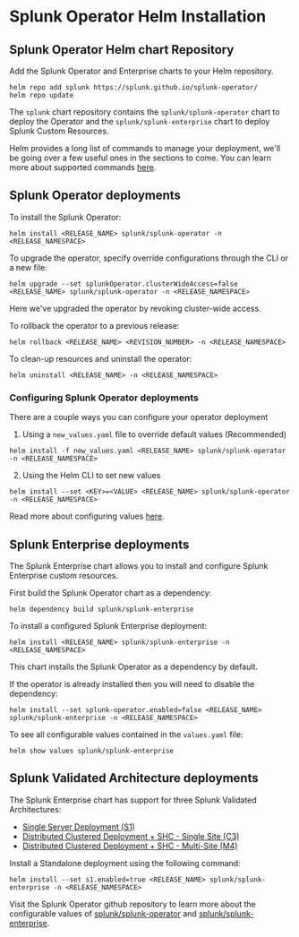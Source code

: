 # Splunk Operator Helm Installation

## Splunk Operator Helm chart Repository

Add the Splunk Operator and Enterprise charts to your Helm repository.

```
helm repo add splunk https://splunk.github.io/splunk-operator/
helm repo update
```

The ```splunk``` chart repository contains the ```splunk/splunk-operator``` chart to deploy the Operator and the ```splunk/splunk-enterprise``` chart to deploy Splunk Custom Resources.

Helm provides a long list of commands to manage your deployment, we'll be going over a few useful ones in the sections to come. You can learn more about supported commands [here](https://helm.sh/docs/helm/helm/).

## Splunk Operator deployments

To install the Splunk Operator:

```
helm install <RELEASE_NAME> splunk/splunk-operator -n <RELEASE_NAMESPACE>
```

To upgrade the operator, specify override configurations through the CLI or a new file:

```
helm upgrade --set splunkOperator.clusterWideAccess=false <RELEASE_NAME> splunk/splunk-operator -n <RELEASE_NAMESPACE>
```

Here we've upgraded the operator by revoking cluster-wide access.

To rollback the operator to a previous release:

```
helm rollback <RELEASE_NAME> <REVISION_NUMBER> -n <RELEASE_NAMESPACE>
```

To clean-up resources and uninstall the operator:

```
helm uninstall <RELEASE_NAME> -n <RELEASE_NAMESPACE>
```

### Configuring Splunk Operator deployments

There are a couple ways you can configure your operator deployment

1. Using a ```new_values.yaml``` file to override default values (Recommended)
```
helm install -f new_values.yaml <RELEASE_NAME> splunk/splunk-operator -n <RELEASE_NAMESPACE>
```

2. Using the Helm CLI to set new values
```
helm install --set <KEY>=<VALUE> <RELEASE_NAME> splunk/splunk-operator -n <RELEASE_NAMESPACE>
```

Read more about configuring values [here](https://helm.sh/docs/intro/using_helm/).

## Splunk Enterprise deployments

The Splunk Enterprise chart allows you to install and configure Splunk Enterprise custom resources.

First build the Splunk Operator chart as a dependency:
```
helm dependency build splunk/splunk-enterprise
```

To install a configured Splunk Enterprise deployment:
```
helm install <RELEASE_NAME> splunk/splunk-enterprise -n <RELEASE_NAMESPACE>
```

This chart installs the Splunk Operator as a dependency by default.

If the operator is already installed then you will need to disable the dependency:
```
helm install --set splunk-operator.enabled=false <RELEASE_NAME> splunk/splunk-enterprise -n <RELEASE_NAMESPACE>
```

To see all configurable values contained in the ```values.yaml``` file:
```
helm show values splunk/splunk-enterprise
```
## Splunk Validated Architecture deployments

The Splunk Enterprise chart has support for three Splunk Validated Architectures:

- [Single Server Deployment (S1)](https://www.splunk.com/pdfs/technical-briefs/splunk-validated-architectures.pdf#page=9)
- [Distributed Clustered Deployment + SHC - Single Site (C3)](https://www.splunk.com/pdfs/technical-briefs/splunk-validated-architectures.pdf#page=14)
- [Distributed Clustered Deployment + SHC - Multi-Site (M4)](https://www.splunk.com/pdfs/technical-briefs/splunk-validated-architectures.pdf#page=20)

Install a Standalone deployment using the following command:
```
helm install --set s1.enabled=true <RELEASE_NAME> splunk/splunk-enterprise -n <RELEASE_NAMESPACE>
```
Visit the Splunk Operator github repository to learn more about the configurable values of [splunk/splunk-operator](https://github.com/splunk/splunk-operator/blob/develop/helm-chart/splunk-operator/values.yaml) and [splunk/splunk-enterprise](https://github.com/splunk/splunk-operator/blob/develop/helm-chart/splunk-enterprise/values.yaml).










